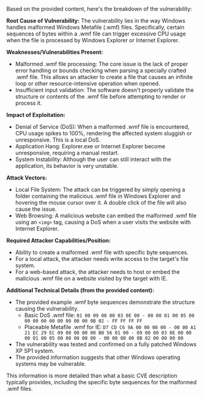 Based on the provided content, here's the breakdown of the vulnerability:

**Root Cause of Vulnerability:**
The vulnerability lies in the way Windows handles malformed Windows Metafile (.wmf) files. Specifically, certain sequences of bytes within a .wmf file can trigger excessive CPU usage when the file is processed by Windows Explorer or Internet Explorer.

**Weaknesses/Vulnerabilities Present:**
- Malformed .wmf file processing: The core issue is the lack of proper error handling or bounds checking when parsing a specially crafted .wmf file. This allows an attacker to create a file that causes an infinite loop or other resource-intensive operation when opened.
- Insufficient input validation: The software doesn't properly validate the structure or contents of the .wmf file before attempting to render or process it.

**Impact of Exploitation:**
- Denial of Service (DoS): When a malformed .wmf file is encountered, CPU usage spikes to 100%, rendering the affected system sluggish or unresponsive. This is a local DoS.
- Application Hang: Explorer.exe or Internet Explorer become unresponsive, requiring a manual restart.
- System Instability: Although the user can still interact with the application, its behavior is very unstable.

**Attack Vectors:**
- Local File System: The attack can be triggered by simply opening a folder containing the malicious .wmf file in Windows Explorer and hovering the mouse cursor over it.  A double click of the file will also cause the issue.
- Web Browsing:  A malicious website can embed the malformed .wmf file using an `<img>` tag, causing a DoS when a user visits the website with Internet Explorer.

**Required Attacker Capabilities/Position:**
- Ability to create a malformed .wmf file with specific byte sequences.
- For a local attack, the attacker needs write access to the target's file system.
- For a web-based attack, the attacker needs to host or embed the malicious .wmf file on a website visited by the target with IE.

**Additional Technical Details (from the provided content):**
- The provided example .wmf byte sequences demonstrate the structure causing the vulnerability.
  - Basic DoS .wmf file: `01 00 09 00 00 03 0E 00 - 00 00 01 00 05 00 00 00 00 00 00 00 00 00 0B 02 - FF FF FF FF`
  - Placeable Metafile .wmf for IE: `D7 CD C6 9A 00 00 00 00 - 00 00 A1 21 EC 29 EC 09 00 00 00 00 B0 56 01 00 - 09 00 00 03 0E 00 00 00 01 00 05 00 00 00 00 00 - 00 00 00 00 0B 02 00 00 00 00`
- The vulnerability was tested and confirmed on a fully patched Windows XP SP1 system.
- The provided information suggests that other Windows operating systems may be vulnerable.

This information is more detailed than what a basic CVE description typically provides, including the specific byte sequences for the malformed .wmf files.